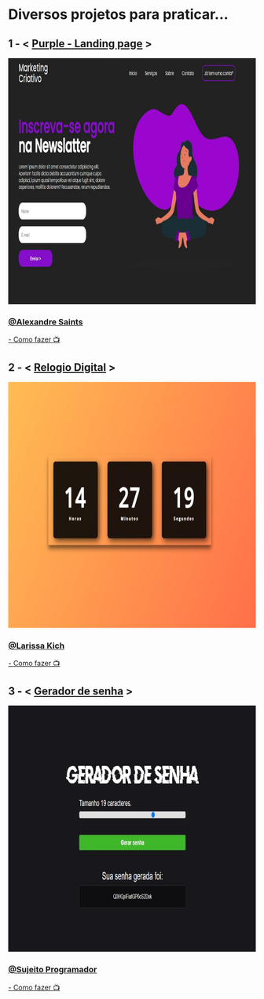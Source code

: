 <h1>Diversos projetos para praticar...</h1>
<h2> 1 - < <a href="https://github.com/carlos09v/Mini-Projects_Exercises/tree/main/Web/Programadores/AlexandreSaints/Purple-Landing_page">Purple - Landing page</a> > </h2>
<img height='500' src="https://github.com/carlos09v/Mini-Projects_Exercises/blob/main/Web/Programadores/AlexandreSaints/Purple-Landing_page/landing_page.jpg?raw=true" alt="Purple_Landing-page">
<h3> <a href="https://github.com/alexandresaints" target='_blank'>@Alexandre Saints </a> </h3>
<p><a href="https://www.youtube.com/watch?v=edDCEK5QWE8&ab_channel=AlexandreSaints" target='_blank'> - Como fazer 📺</a></p>

<h2> 2 - < <a href="https://github.com/carlos09v/Mini-Projects_Exercises/tree/main/Web/Programadores/LarissaKich/Relogio_Digital">Relogio Digital</a> > </h2>
<img height='500' src="https://github.com/carlos09v/Mini-Projects_Exercises/blob/main/Web/Programadores/LarissaKich/Relogio_Digital/relogio.jpg?raw=true" alt="Relogio_Digital">
<h3> <a href="https://github.com/Larissakich" target='_blank'>@Larissa Kich</a> </h3>
<p><a href="https://www.youtube.com/watch?v=GK0ok3ZCXwM&ab_channel=LarissaKich" target='_blank'> - Como fazer 📺</a></p>

<h2> 3 - < <a href="https://github.com/carlos09v/Mini-Projects_Exercises/tree/main/Web/Programadores/SujeitoProgramador/Gerador_senha">Gerador de senha</a> > </h2>
<img height='500' src="https://github.com/carlos09v/Mini-Projects_Exercises/blob/main/Web/Programadores/SujeitoProgramador/Gerador_senha/gerador.jpg?raw=true" alt="Gerador_senha">
<h3> <a href="https://github.com/sujeitoprogramador" target='_blank'>@Sujeito Programador</a> </h3>
<p><a href="https://www.youtube.com/watch?v=i6t2jaRxos4&ab_channel=Sujeitoprogramador" target='_blank'> - Como fazer 📺</a></p>
